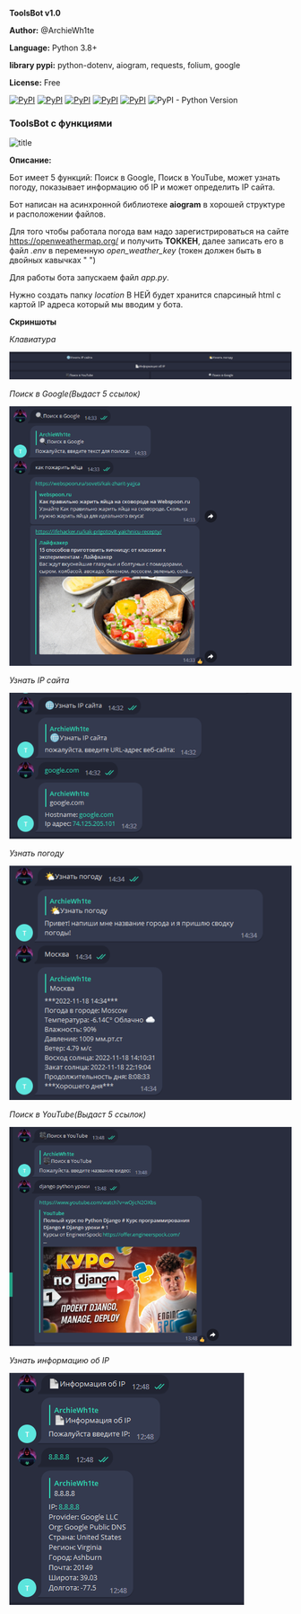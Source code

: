 **ToolsBot v1.0**

**Author:** @ArchieWh1te

**Language:** Python 3.8+

**library pypi:** python-dotenv, aiogram, requests, folium, google 

**License:** Free

[![PyPI](https://img.shields.io/pypi/v/folium?label=folium&logo=folium)](https://pypi.org/project/folium/)
[![PyPI](https://img.shields.io/pypi/v/aiogram?label=aiogram&logo=telegram&logoColor=aiogram)](https://pypi.org/project/aiogram/)
[![PyPI](https://img.shields.io/pypi/v/requests?label=requests&logo=requests)](https://pypi.org/project/requests/)
[![PyPI](https://img.shields.io/pypi/v/google?label=google&logo=google&logoColor=yellow)](https://pypi.org/project/google/)
[![PyPI](https://img.shields.io/pypi/v/python-dotenv?label=python-dotenv&logo=python-dotenv)](https://pypi.org/project/python-dotenv/)
![PyPI - Python Version](https://img.shields.io/pypi/pyversions/aiogram?color=green&logo=python&logoColor=green)


### ToolsBot с функциями

![title](https://www.escanav.com/en/images/bot-removal-tool4-1.jpg)

**Описание:**

Бот имеет 5 функций: Поиск в Google, Поиск в YouTube, может узнать погоду, показывает информацию об IP и может определить IP сайта.  

Бот написан на асинхронной библиотеке **aiogram** в хорошей структуре и расположении файлов.

Для того чтобы работала погода вам надо зарегистрироваться на сайте https://openweathermap.org/ и получить **ТОККЕН**, далее записать его в файл *.env* в переменную *open_weather_key* (токен должен быть в двойных кавычках " ")

Для работы бота запускаем файл *app.py*.

Нужно создать папку *location* В НЕЙ будет хранится спарсиный html с картой IP адреса который мы вводим у бота.

**Скриншоты**

*Клавиатура*

![kb](screen/kb.png)

*Поиск в Google(Выдаст 5 ссылок)*

![google](screen/google.png)

*Узнать IP сайта*

![ip](screen/ip.png)

*Узнать погоду*

![weather](screen/weather.png)

*Поиск в YouTube(Выдаст 5 ссылок)*

![youtube](screen/youtube.png)

*Узнать информацию об IP*

![infoip](screen/infoip.png)
